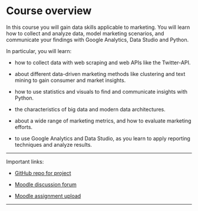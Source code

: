 # Course overview

In this course you will gain data skills applicable to marketing. You will learn how to collect and analyze data, model marketing scenarios, and communicate your findings with Google Analytics, Data Studio and Python.

In particular, you will learn:

- how to collect data with web scraping and web APIs like the Twitter-API.

- about different data-driven marketing methods like clustering and text mining to gain consumer and market insights.

- how to use statistics and visuals to find and communicate insights with Python.

- the characteristics of big data and modern data architectures.

- about a wide range of marketing metrics, and how to evaluate marketing efforts.

- to use Google Analytics and Data Studio, as you learn to apply reporting techniques and analyze results.


---

Important links:

- [GitHub repo for project](https://github.com/om2-ws22/project)

- [Moodle discussion forum](https://e-learning.hdm-stuttgart.de/moodle/mod/forum/view.php?id=87724)

- [Moodle assignment upload](https://e-learning.hdm-stuttgart.de/moodle/course/view.php?id=2233#section-2)

---


